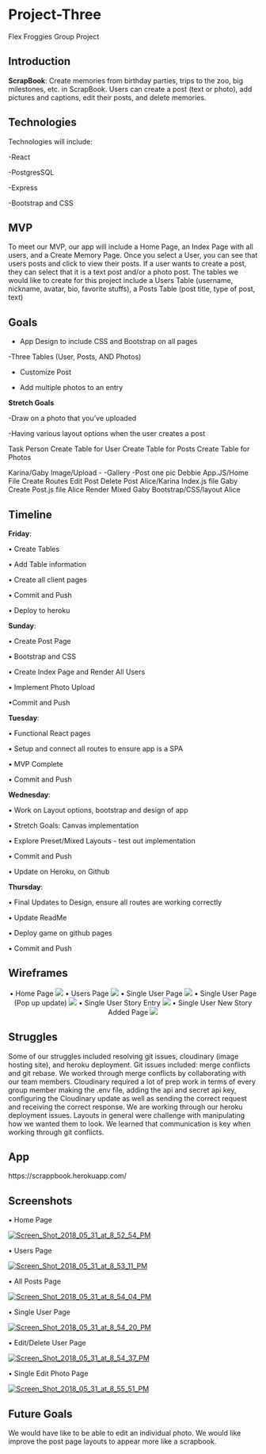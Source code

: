 # Project-Three
Flex Froggies Group Project

## Introduction

**ScrapBook**: Create memories from birthday parties, trips to the zoo, big milestones, etc. in ScrapBook. Users can create a post (text or photo), add pictures and captions, edit their posts, and delete memories.

## Technologies

Technologies will include:

-React

-PostgresSQL

-Express

-Bootstrap and CSS


## MVP

To meet our MVP, our app will include a Home Page, an Index Page with all users, and a Create Memory Page. Once you select a User, you can see that users posts and click to view their posts. If a user wants to create a post, they can select that it is a text post and/or a photo post.
The tables we would like to create for this project include a Users Table (username, nickname, avatar, bio, favorite stuffs), a Posts Table (post title, type of post, text)

## Goals

- App Design to include CSS and Bootstrap on all pages

-Three Tables (User, Posts, AND Photos)

- Customize Post

- Add multiple photos to an entry



**Stretch Goals**

-Draw on a photo that you’ve uploaded

-Having various layout options when the user creates a post


Task
Person
Create Table for User
Create Table for Posts
Create Table for Photos


Karina/Gaby
Image/Upload -
-Gallery
-Post one pic
Debbie
App.JS/Home File
Create Routes
Edit Post
Delete Post
Alice/Karina
Index.js file
Gaby
Create Post.js file
Alice
Render Mixed
Gaby
Bootstrap/CSS/layout
Alice



## Timeline

**Friday**:

• Create Tables

• Add Table information

• Create all client pages

• Commit and Push

• Deploy to heroku


**Sunday**:

• Create Post Page


• Bootstrap and CSS


• Create Index Page and Render All Users

• Implement Photo Upload


•Commit and Push


**Tuesday**:

•	Functional React pages

•	Setup and connect all routes to ensure app is a SPA


•	MVP Complete


•	Commit and Push


**Wednesday**:

•	Work on Layout options, bootstrap and design of app


•	Stretch Goals: Canvas implementation


•	Explore Preset/Mixed Layouts - test out implementation


•	Commit and Push


•	Update on Heroku, on Github

**Thursday**:

•	Final Updates to Design, ensure all routes are working correctly

•	Update ReadMe

•	Deploy game on github pages

•	Commit and Push




## Wireframes
<p style="text-align:center">
•	Home Page
<img src="images/home-page.png">
•	Users Page
<img src="images/users-page.png">
•	Single User Page
<img src="images/single-user.png">
•	Single User Page (Pop up update)
<img src="images/pop-up-single-user.png">
•	Single User Story Entry
<img src="images/story-entry-single-user.png">
•	Single User New Story Added Page
<img src="images/new-story-added.png">
</p>

## Struggles
<p>Some of our struggles included resolving git issues, cloudinary (image hosting site), and heroku deployment. Git issues included: merge conflicts and git rebase.  We worked through merge conflicts by collaborating with our team members. Cloudinary required a lot of prep work in terms of every group member making the .env file, adding the api and secret api key,  configuring the Cloudinary update as well as sending the correct request and receiving the correct response. We are working through our heroku deployment issues. Layouts in general were challenge with manipulating how we wanted them to look.  We learned that communication is key when working through git conflicts.</p>

## App
<p>https://scrappbook.herokuapp.com/</p>

<p style="text-align:center">

## Screenshots
•	Home Page


<a href="https://ibb.co/gxf7yJ"><img src="https://preview.ibb.co/cTL7yJ/Screen_Shot_2018_05_31_at_8_52_54_PM.png" alt="Screen_Shot_2018_05_31_at_8_52_54_PM" border="0"></a>


•	Users Page


<a href="https://ibb.co/bAdudJ"><img src="https://preview.ibb.co/dD5J5y/Screen_Shot_2018_05_31_at_8_53_11_PM.png" alt="Screen_Shot_2018_05_31_at_8_53_11_PM" border="0"></a>


•	All Posts Page


<a href="https://ibb.co/euz0JJ"><img src="https://preview.ibb.co/jJ3SyJ/Screen_Shot_2018_05_31_at_8_54_04_PM.png" alt="Screen_Shot_2018_05_31_at_8_54_04_PM" border="0"></a>


•	Single User Page


<a href="https://ibb.co/hcZpCd"><img src="https://preview.ibb.co/cjMEdJ/Screen_Shot_2018_05_31_at_8_54_20_PM.png" alt="Screen_Shot_2018_05_31_at_8_54_20_PM" border="0"></a>


•	Edit/Delete User Page


<a href="https://ibb.co/doh9Cd"><img src="https://preview.ibb.co/cugQky/Screen_Shot_2018_05_31_at_8_54_37_PM.png" alt="Screen_Shot_2018_05_31_at_8_54_37_PM" border="0"></a>


•	Single Edit Photo Page


<a href="https://ibb.co/bPN9Cd"><img src="https://preview.ibb.co/cvE0JJ/Screen_Shot_2018_05_31_at_8_55_51_PM.png" alt="Screen_Shot_2018_05_31_at_8_55_51_PM" border="0"></a><br /></a>
</p>


## Future Goals
<p>We would have like to be able to edit an individual photo. We would like improve the post page layouts to appear more like a scrapbook.</p>
